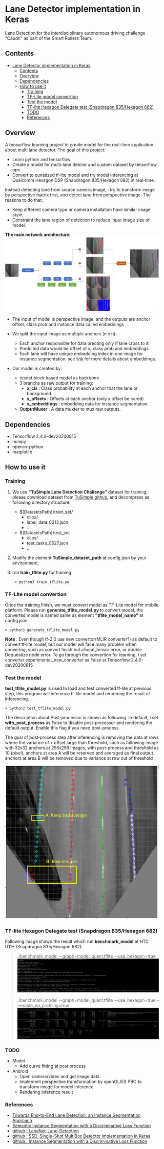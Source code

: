 # Lane Detector implementation in Keras

Lane Detection for the interdisciplinary autonomous driving challenge "Caudri" as part of the Smart Rollerz Team.

## Contents
- [Lane Detector implementation in Keras](#lane-detector-implementation-in-keras)
  - [Contents](#contents)
  - [Overview](#overview)
  - [Dependencies](#dependencies)
  - [How to use it](#how-to-use-it)
    - [Training](#training)
    - [TF-Lite model convertion](#tf-lite-model-convertion)
    - [Test the model](#test-the-model)
    - [TF-lite Hexagon Delegate test (Snapdragon 835/Hexagon 682)](#tf-lite-hexagon-delegate-test-snapdragon-835hexagon-682)
    - [TODO](#todo)
    - [References](#references)


## Overview
A tensorflow learning project to create model for the real-time application about multi lane detector.
The goal of this project:
- Learn python and tensorflow
- Create a model for multi-lane detctor and custom dataset by tensorflow ops
- Convert to qunatized tf-lite model and try model inferencing at Qualcomm Hexagon DSP (Snapdragon 835/Hexagon 682) in real-time.

Instead detecting lane from source camera image, i try to transform image by perspective matrix first, and detect lane from perspective image.
The reasons to do that:
- Keep different camera type or camera installation have similar image style.
- Constraint the lane region of detection to reduce input image size of model.

<b>The main network architecture</b>:
![](images/model_arch.png) 

- The input of model is perspective image, and the outputs are anchor offset, class prob and instance data called embeddings
- We split the input image as multiple anchors (n x n):
  - Each anchor responsible for data precting only if lane cross to it.
  - Predcited data would be offset of x, class prob and embeddings.
  - Each lane will have unique embedding index in one image for instance segmentation. see [link](https://arxiv.org/abs/1708.02551) for more details about  embeddings.

- Our model is created by:
  -  resnet block based model as backbone
  -  3 branchs as raw output for training:
     - <b>x_cls</b> : Class probability at each anchor that the lane or background.
     - <b>x_offsets</b> :  Offsets at each anchor (only x offset be cared)
     - <b>x_embeddings</b> : embedding data for instance segmentation.
  - <b>OutputMuxer</b> : A data muxter to mux raw outputs.

## Dependencies
- Tensorflow 2.4.0-dev20200815
- numpy
- opencv-python
- matplotlib

## How to use it

### Training
1. We use <b>"TuSimple Lane Detection Challenge"</b> dataset for training, please download dataset from [TuSimple github](https://github.com/TuSimple/tusimple-benchmark/tree/master/doc/lane_detection), and decompress as following directory structure:
     - ${DatasetsPath}/train_set/
       - clips/
       - label_data_0313.json
       - ...
     - ${DatasetsPath}/test_set
       - clips/
       - test_tasks_0627.json
       - ...

2. Modify the element <b>TuSimple_dataset_path</b> at config.json by your environment, 
3. run <b>train_tflite.py</b> for training

        > python3 train_tflite.py

### TF-Lite model convertion
Once the training finish, we must convert model as TF-Lite model for mobile platform. Please run <b>generate_tflite_model.py</b> to convert model, the converted model is named same as element <b>"tflite_model_name"</b> at config.json.

    > python3 generate_tflite_model.py

<b>Note</b> : Even though tf-2.0 use new convertor(MLIR converter?) as default to convert tf-lite model, but our model will face many problem when convertng, such as convert finish but allocat_tensor error, or double Dequnatize node error. To go through the convertion for learning, i set converter.experimental_new_converter as False at Tensorflow 2.4.0-dev20200815


### Test the model
<b>test_tflite_model.py</b> is used to load and test converted tf-lite at previous step, this program will inference tf-lite model and rendering the result of inferencing.

    > python3 test_tflite_model.py

The description about Post-processor is shown as following. In default, i set <b>with_post_process</b> as False to disable post-processor and rendering the default output. Enable this flag if you need post-process.

The goal of post-process step after inferencing is removing the data at rows where the variance of x offset large than threshold, such as following image with 32x32 anchors at 256x256 images, with post-process and threshold as 10 (pixel), anchors at area A will be reserved and averaged as final output. anchors at area B will be removed due to variance at row out of threshold


![](images/post_process_at_test.png) 


### TF-lite Hexagon Delegate test (Snapdragon 835/Hexagon 682)
Following image shown the result which run <b>benchmark_model</b> at HTC U11+ (Snapdragon 835/Hexagon 682):
> ./benchmark_model --graph=model_quant.tflite  --use_hexagon=true
> ![](images/benchmark_model.png) 

> ./benchmark_model --graph=model_quant.tflite  --use_hexagon=true --enable_op_profiling=true
>![](images/benchmark_model_with_op_profiling.png) 


### TODO
- Model
  - Add curve fitting at post process
- Android
  - Open camera/video and get image data.
  - Implement perspective transformation by openGL/ES PBO to transform image for model inference
  - Rendering inference result



### References
- [Towards End-to-End Lane Detection: an Instance Segmentation Approach](https://arxiv.org/abs/1802.05591)
- [Semantic Instance Segmentation with a Discriminative Loss Function](https://arxiv.org/abs/1708.02551)
- [github : LaneNet-Lane-Detection](https://github.com/MaybeShewill-CV/lanenet-lane-detection)
- [github : SSD: Single-Shot MultiBox Detector implementation in Keras](https://github.com/pierluigiferrari/ssd_keras#overview)
- [github : Instance Segmentation with a Discriminative Loss Function](https://github.com/hq-jiang/instance-segmentation-with-discriminative-loss-tensorflow)



